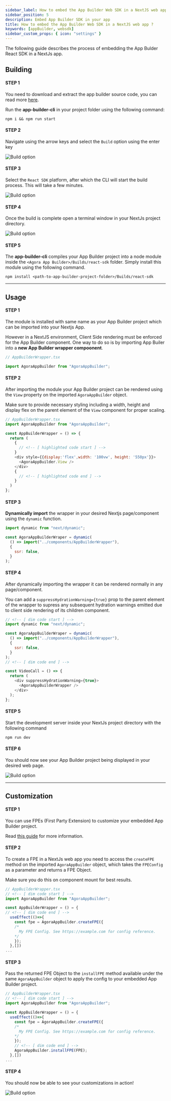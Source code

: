 ```yaml
---
sidebar_label: How to embed the App Builder Web SDK in a NextJS web app ?
sidebar_position: 5
description: Embed App Builder SDK in your app
title: How to embed the App Builder Web SDK in a NextJS web app ?
keywords: [appBuilder, websdk]
sidebar_custom_props: { icon: "settings" }
---
```


The following guide describes the process of embedding the App Bulder React SDK in a NextJs app.

## Building

#### STEP 1

<!-- LHS -->

You need to download and extract the app builder source code, you can read more [here](/turn-key/quickstart).

Run the **app-builder-cli** in your project folder using the following command:

<!-- RHS -->

```shell
npm i && npm run start
```

#### STEP 2

<!-- LHS -->

Navigate using the arrow keys and select the `Build` option using the enter key

<!-- RHS -->

<!-- ![Main menu, Build highlighted screenshot](./1.png) -->
<image alt="Build option" lightImageSrc="sdk/nextjs/1.png" darkImageSrc="sdk/nextjs/1.png" />

#### STEP 3

<!-- LHS -->

Select the `React SDK` platform, after which the CLI will start the build process. This will take a few minutes.

<!-- RHS -->

<!-- ![Build menu, React-SDK highlighted screenshot](./2.png) -->
<image alt="Build option" lightImageSrc="sdk/nextjs/2.png" darkImageSrc="sdk/nextjs/2.png" />

#### STEP 4

<!-- LHS -->

Once the build is complete open a terminal window in your NextJs project directory.

<!-- RHS -->

<!-- ![Terminal window inside Next js project folder](./3.png) -->
<image alt="Build option" lightImageSrc="sdk/nextjs/3.png" darkImageSrc="sdk/nextjs/3.png" />

#### STEP 5

<!-- LHS -->

The **app-builder-cli** compiles your App Builder project into a node module inside the `<Agora App Builder>/Builds/react-sdk` folder. Simply install this module using the following command.

<!-- RHS -->

`npm install <path-to-app-builder-project-folder>/Builds/react-sdk`

---

## Usage

#### STEP 1

<!-- LHS -->

The module is installed with same name as your App Builder project which can be imported into your Nextjs App.

However in a NextJS environment, Client Side rendering must be enforced for the App Builder component. One way to do so is by importing App Builer into a **new App Builder wrapper compoonent**.

<!-- RHS -->

```js
// AppBuilderWrapper.tsx

import AgoraAppBuilder from "AgoraAppBuilder";
```

#### STEP 2

<!-- LHS -->

After importing the module your App Builder project can be rendered using the `View` property on the imported `AgoraAppBuilder` object.

Make sure to provide necessary styling including a width, height and display flex on the parent element of the `View` component for proper scaling.

<!-- RHS -->

```js
// AppBuilderWrapper.tsx
import AgoraAppBuilder from "AgoraAppBuilder";

const AppBuilderWrapper = () => {
  return (
    {
      // <!-- [ highlighted code start ] -->
    }
    <div style={{display:'flex',width: '100vw', height: '550px'}}>
      <AgoraAppBuilder.View />
    </div>
    {
      // <!-- [ highlighted code end ] -->
    }
  )
};
```

#### STEP 3

<!-- LHS -->

**Dynamically import** the wrapper in your desired Nextjs page/component using the `dynamic` function.

<!-- RHS -->

```js
import dynamic from "next/dynamic";

const AgoraAppBuilderWraper = dynamic(
  () => import("../components/AppBuilderWrapper"),
  {
    ssr: false,
  }
);
```

#### STEP 4

<!-- LHS -->

After dynamically importing the wrapper it can be rendered normally in any page/component.

You can add a `suppressHydrationWarning={true}` prop to the parent element of the wrapper to supress any subsequent hydration warnings emitted due to client side rendering of its children component.

<!-- RHS -->

```js
// <!-- [ dim code start ] -->
import dynamic from "next/dynamic";

const AgoraAppBuilderWraper = dynamic(
  () => import("../components/AppBuilderWrapper"),
  {
    ssr: false,
  }
);
// <!-- [ dim code end ] -->

const VideoCall = () => {
  return (
    <div suppressHydrationWarning={true}>
      <AgoraAppBuilderWrapper />
    </div>
  );
};
```

#### STEP 5

<!-- LHS -->

Start the development server inside your NextJs project directory with the following command

<!-- RHS -->

`npm run dev`

#### STEP 6

<!-- LHS -->

You should now see your App Builder project being displayed in your desired web page.

<!-- RHS -->

<!-- ![Website with App Builder embedded](./5.png) -->
<image alt="Build option" lightImageSrc="sdk/nextjs/5.png" darkImageSrc="sdk/nextjs/5.png" />

---

## Customization

#### STEP 1

<!-- LHS -->

You can use FPEs (First Party Extension) to customize your embedded App Builder project.

Read [this guide](/first-party-extension/quickstart) for more information.

#### STEP 2

<!-- LHS -->

To create a FPE in a NextJs web app you need to access the `createFPE` method on the imported `AgoraAppBuilder` object, which takes the `FPEConfig` as a parameter and returns a FPE Object.

Make sure you do this on component mount for best results.

<!-- RHS -->

```js
// AppBuilderWrapper.tsx
// <!-- [ dim code start ] -->
import AgoraAppBuilder from "AgoraAppBuilder";

const AppBuilderWrapper = () = {
// <!-- [ dim code end ] -->
  useEffect(()=>{
    const fpe = AgoraAppBuilder.createFPE({
    /*
      My FPE Config. See https://example.com for config reference.
    */
    });
  },[])
...
```

#### STEP 3

<!-- LHS -->

Pass the returned FPE Object to the `installFPE` method available under the same `AgoraAppBuilder` object to apply the config to your embedded App Builder project.

<!-- RHS -->

```js
// AppBuilderWrapper.tsx
// <!-- [ dim code start ] -->
import AgoraAppBuilder from "AgoraAppBuilder";

const AppBuilderWrapper = () = {
  useEffect(()=>{
    const fpe = AgoraAppBuilder.createFPE({
    /*
      My FPE Config. See https://example.com for config reference.
    */
    });
    // <!-- [ dim code end ] -->
    AgoraAppBuilder.installFPE(FPE);
  },[])
...
```

#### STEP 4

<!-- LHS -->

You should now be able to see your customizations in action!

<!-- RHS -->

<!-- ![Website with App Builder embedded customized](./6.png) -->
<image alt="Build option" lightImageSrc="sdk/nextjs/6.png" darkImageSrc="sdk/nextjs/6.png" />
